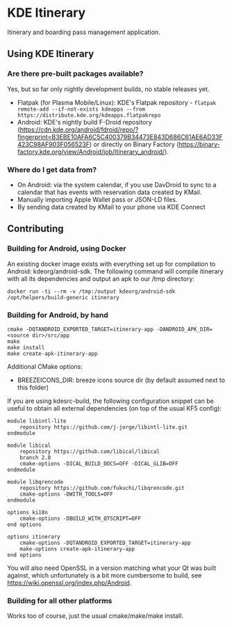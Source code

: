 # KDE Itinerary

Itinerary and boarding pass management application.

## Using KDE Itinerary

### Are there pre-built packages available?

Yes, but so far only nightly development builds, no stable releases yet.
- Flatpak (for Plasma Mobile/Linux): KDE's Flatpak repository - `flatpak remote-add --if-not-exists kdeapps --from https://distribute.kde.org/kdeapps.flatpakrepo`
- Android: KDE's nightly build F-Droid repository (https://cdn.kde.org/android/fdroid/repo/?fingerprint=B3EBE10AFA6C5C400379B34473E843D686C61AE6AD33F423C98AF903F056523F) or directly on Binary Factory (https://binary-factory.kde.org/view/Android/job/Itinerary_android/).

### Where do I get data from?

- On Android: via the system calendar, if you use DavDroid to sync to a calendar that has
  events with reservation data created by KMail.
- Manually importing Apple Wallet pass or JSON-LD files.
- By sending data created by KMail to your phone via KDE Connect


## Contributing

### Building for Android, using Docker

An existing docker image exists with everything set up for compilation to Android: kdeorg/android-sdk.
The following command will compile itinerary with all its dependencies and output an apk to our /tmp directory:

```
docker run -ti --rm -v /tmp:/output kdeorg/android-sdk /opt/helpers/build-generic itinerary
```

### Building for Android, by hand

```
cmake -DQTANDROID_EXPORTED_TARGET=itinerary-app -DANDROID_APK_DIR=<source dir>/src/app  
make  
make install  
make create-apk-itinerary-app  
```

Additional CMake options:
- BREEZEICONS_DIR: breeze icons source dir (by default assumed next to this folder)

If you are using kdesrc-build, the following configuration snippet can be useful to obtain
all external dependencies (on top of the usual KF5 config):
```
module libintl-lite
    repository https://github.com/j-jorge/libintl-lite.git
endmodule

module libical
    repository https://github.com/libical/libical
    branch 2.0
    cmake-options -DICAL_BUILD_DOCS=OFF -DICAL_GLIB=OFF
endmodule

module libqrencode
    repository https://github.com/fukuchi/libqrencode.git
    cmake-options -DWITH_TOOLS=OFF
endmodule

options ki18n
    cmake-options -DBUILD_WITH_QTSCRIPT=OFF
end options

options itinerary
    cmake-options -DQTANDROID_EXPORTED_TARGET=itinerary-app
    make-options create-apk-itinerary-app
end options
```
You will also need OpenSSL in a version matching what your Qt was built against, which unfortunately
is a bit more cumbersome to build, see https://wiki.openssl.org/index.php/Android.

### Building for all other platforms

Works too of course, just the usual cmake/make/make install.
